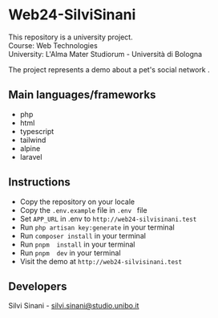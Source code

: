 # Web24-SilviSinani

This repository is a university project.<br>
Course: Web Technologies <br>
University: L'Alma Mater Studiorum - Università di Bologna

The project represents a demo about a pet's social network .

## Main languages/frameworks
- php<br>
- html<br>
- typescript<br>
- tailwind<br>
- alpine<br>
- laravel<br>

## Instructions
- Copy the repository on your locale
- Copy the ``.env.example`` file in ``.env `` file
- Set ``APP_URL`` in .env to `http://web24-silvisinani.test`
- Run ``php artisan key:generate`` in your terminal
- Run ``composer install`` in your terminal
- Run ``pnpm  install`` in your terminal
- Run ``pnpm  dev`` in your terminal
- Visit the demo at `http://web24-silvisinani.test`

## Developers

Silvi Sinani - silvi.sinani@studio.unibo.it
